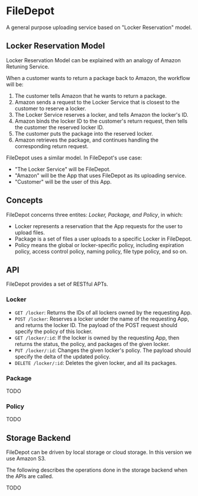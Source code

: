# FileDepot
A general purpose uploading service based on "Locker Reservation" model.

## Locker Reservation Model
Locker Reservation Model can be explained with an analogy of Amazon Retuning Service.

When a customer wants to return a package back to Amazon, the workflow will be:

1. The customer tells Amazon that he wants to return a package.
2. Amazon sends a request to the Locker Service that is closest to the customer to reserve a locker.
3. The Locker Service reserves a locker, and tells Amazon the locker's ID.
4. Amazon binds the locker ID to the customer's return request, then tells the customer the reserved locker ID.
5. The customer puts the package into the reserved locker.
6. Amazon retrieves the package, and continues handling the corresponding return request.

FileDepot uses a similar model.
In FileDepot's use case:

- "The Locker Service" will be FileDepot.
- "Amazon" will be the App that uses FileDepot as its uploading service.
- "Customer" will be the user of this App.

## Concepts 

FileDepot concerns three entites: *Locker, Package, and Policy*, in which:

- Locker represents a reservation that the App requests for the user to upload files.
- Package is a set of files a user uploads to a specific Locker in FileDepot.
- Policy means the global or locker-specific policy, including expiration policy, access control policy, naming policy, file type policy, and so on.

## API
FileDepot provides a set of RESTful APTs.

### Locker
- `GET /locker`: Returns the IDs of all lockers owned by the requesting App.
- `POST /locker`: Reserves a locker under the name of the requesting App, and returns the locker ID. The payload of the POST request should specify the policy of this locker.
- `GET /locker/:id`: If the locker is owned by the requesting App, then returns the status, the policy, and packages of the given locker.
- `PUT /locker/:id`: Changes the given locker's policy. The payload should specify the delta of the updated policy.
- `DELETE /locker/:id`: Deletes the given locker, and all its packages.

### Package
TODO

### Policy
TODO

## Storage Backend
FileDepot can be driven by local storage or cloud storage. In this version we use Amazon S3.

The following describes the operations done in the storage backend when the APIs are called.

TODO